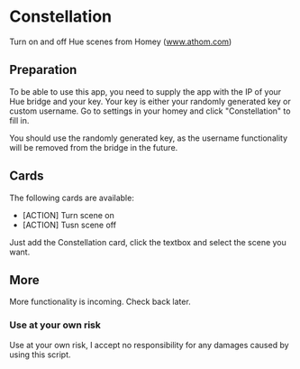 # Constellation
Turn on and off Hue scenes from Homey (www.athom.com)

## Preparation

To be able to use this app, you need to supply the app with the IP of your Hue bridge and your key. Your key is either your randomly generated key or custom username.
Go to settings in your homey and click "Constellation" to fill in.

You should use the randomly generated key, as the username functionality will be removed from the bridge in the future.

## Cards

The following cards are available:
- [ACTION] Turn scene on
- [ACTION] Tusn scene off

Just add the Constellation card, click the textbox and select the scene you want. 

## More

More functionality is incoming. Check back later.

### Use at your own risk

Use at your own risk, I accept no responsibility for any damages caused by using this script.